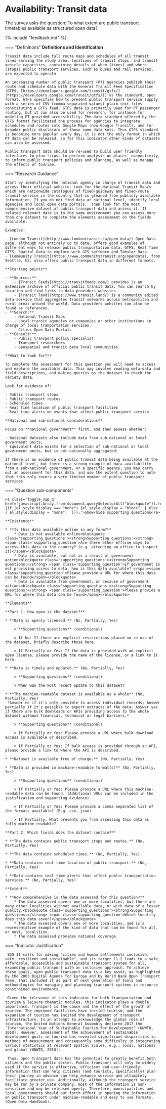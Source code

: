 # Availability: Transit data

The survey asks the question: To what extent are public transport timetables available as structured open data? 

{% include "feedback.md" %}


    
=== "Definitions"
    **Definitions and Identification**
    
    Transit data include full route maps and schedules of all transit lines serving the study area, locations of transit stops, and transit vehicle capacities, containing details of when (times) and where (stops) public transport services, such as buses and rail services, are expected to operate
    
    An increasing number of public transport (PT) agencies publish their route and schedule data with the General Transit Feed Specification (GTFS, [https://developers.google.com/transit/gtfs/](https://developers.google.com/transit/gtfs/)) as the standard, open format. GTFS specifies how to present public transport service supply with a series of CSV (comma-separated-values) plain text files constituting a GTFS feed. GTFS data is primarily used for PT passenger routing, but it can also be used for research, for instance for modeling PT-provided accessibility. The data standard offered by the GTFS format facilitated the process for agencies to integrate schedules and routes into Google Maps (now Google Transit), and for broader public disclosure of those same data sets. Thus GTFS standard is becoming more popular every day, it is not the only format in which PT data can be released, so for this indicator other kinds of datasets can also be assessed. 
    
    Public transport data should be re-used to build user friendly interfaces to plan trips, to perform analysis on places' connectivity, to inform public transport policies and planning, as well as manage the effects of tourism. 
    
=== "Research Guidance"
    
    Start by identifying the national agency in charge of transit data and access their official website. Look for the National Transit Map/s which are nationwide catalogues of fixed-guideway and fixed-route transit service in the country that is gleaned from publicly available information. If you do not find data at national level, identify local agencies and local open data portals.  Then look for the most comprehensive dataset of public transport data and assess it. If related relevant data is in the same environment you can assess more than one dataset to complete the elements assessment on the fields available.
    
    Examples:
    
    - [London Transit](http://www.londontransit.ca/open-data/) Open Data page, although not entirely up to date, offers good examples of different ways to release public transportation data: GTFS, Real Time GTFS, Spatial Data to explore with GIS software and Tabular Data.
    - [Community Transit](https://www.communitytransit.org/opendata), from Seattle, US, also offers public transport data in different formats.
    
    **Starting points**
    
    - **Sources:**
        - [Transit Feeds](http://transitfeeds.com/) provides is an extensive archive of official public transit data. You can search by location and find links to data providers websites
        - [Transit land](https://www.transit.land/) is a community edited data service that aggregates transit networks across metropolitan and rural areas around the world. Data providers websites can also be found as references.
    - **Search:**
        - National Transit Maps
        - Local transit agencies or companies or other institutions in charge of local tranportation services.
        - Cities Open Data Portals
    - **Consult:**
        - Public transport policy specialist
        - Transport researchers
        - Geospatial and transit data local communities.
    
    **What to look for?**
    
    To complete the assessment for this question you will need to access and explore the available data. This may involve reading meta-data and field descriptions, and making queries on the dataset to check the variety data. 
    
    Look for evidence of:
    
    - Public transport stops
    - Public transport routes
    - Scheduled times
    - Real time location of public transport facilities
    - Real time alerts on events that affect public transport service.
    
    **National and sub-national considerations**
    
    Focus on **national government** first, and then assess whether:
    
    - National datasets also include data from sub-national or local government units;
    - Equivalent data exists for a selection of sub-national or local government units, but is not nationally aggregated;
    
    If there is no evidence of public transit data being available at the national level, but there is a strong example of data availability from a sub-national government, or a specific agency, you may carry out an assessment for this data, and use the extent question to note that this only covers a very limited number of public transport services.

=== "Question sub-components"

    <a class='toggle_sup_q' href='javascript:Array.from(document.querySelectorAll("blockquote")).forEach(function(el) {if (el.style.display === "none") {el.style.display = "block"; } else { el.style.display = "none";  }});'>Show/hide supporting questions</a>
    
    **Existence**
    
    * **Is this data available online in any form?**
        * Data is not available online<blockquote class='supporting_questions'><strong>Supporting questions:</strong> <span class='supporting_question'>Are there other offline ways to access this data in the country? (e.g. attending an office to inspect it)</span></blockquote>
        * Data is available, but not as a result of government action<blockquote class='supporting_questions'><strong>Supporting questions:</strong> <span class='supporting_question'>If government is not providing access to data, how is this data available? </span><span class='supporting_question'>Please provide a URL for where this data can be found</span></blockquote>
        * Data is available from government, or because of government actions<blockquote class='supporting_questions'><strong>Supporting questions:</strong> <span class='supporting_question'>Please provide a URL for where this data can be found</span></blockquote>
    
    **Elements**
    
    **Part 1: How open is the dataset?**
    
    * **Data is openly licensed.** (No, Partially, Yes)
    
        > **Supporting questions** (conditional)
    
        > If No: If there are explicit restrictions placed on re-use of the dataset, briefly describe those here.
    
        > If Partially or Yes: If the data is provided with an explicit open license, please provide the name of the license, or a link to it here.
    
    * **Data is timely and updated.** (No, Partially, Yes)
    
        > **Supporting questions** (conditional)
    
        > When was the most recent update to this dataset?
    
    * **The machine-readable dataset is available as a whole** (No, Partially, Yes)
     *Answer no if it's only possible to access individual records; Answer partially if it's possible to export extracts of the data; Answer yes if there are bulk downloads or APIs providing access to the whole dataset without financial, technical or legal barriers.*
    
        > **Supporting questions** (conditional)
    
        > If Partially or Yes: Please provide a URL where bulk download access is available or described.
    
        > If Partially or Yes: If bulk access is provided through an API, please provide a link to where the API is described.
    
    * **Dataset is available free of charge.** (No, Partially, Yes)
    
    * **Data is provided in machine-readable format(s)** (No, Partially, Yes)
    
        > **Supporting questions** (conditional)
    
        > If Partially or Yes: Please provide a URL where this machine-readable data can be found. (Additional URLs can be included in the justification and supporting evidence)
    
        > If Partially or Yes: Please provide a comma separated list of the formats available? (E.g. csv, json)
    
        > If Partially: What prevents you from assessing this data as fully machine-readable? 
    
    **Part 2: Which fields does the dataset contain?**
    
    * **The data contains public transport stops and routes.** (No, Partially, Yes)
    
    * **The data contains scheduled times.** (No, Partially, Yes)
    
    * **Data contains real time location of public transport.** (No, Partially, Yes)
    
    * **Data contains real time alerts that affect public transportation services.** (No, Partially, Yes)
    
    **Extent**
    
    * **How comprehensive is the data assessed for this question?**
        * The data assessed covers one or more localities, but there are many other localities without available data, or with data of a lesser quality.<blockquote class='supporting_questions'><strong>Supporting questions:</strong> <span class='supporting_question'>Which locality does this data cover?</span></blockquote>
        * The data assessed covers one or more localities, and is a representative example of the kind of data that can be found for all, or most, localities.
        * The data assessed provides national coverage.


=== "Indicator Justification"


     SDG 11 calls for making "cities and human settlements inclusive, safe, resilient and sustainable", and its target 11.2 leads to a safe, affordable, accessible and sustainable transport system for all, expanding public transport with an inclusive approach. To achieve these goals, open public transport data is a key asset, as highlighted by the 2003 Digital Agenda for Europe and by World Bank Open Transport Team, that included it as part of next generation of tools and methodologies for managing and planning transport systems in resource constrained environments.
     
     Given the relevance of this indicator for both transportation and tourism & leisure thematic modules, this indicator plays a double importance. Transport is the cause and the effect of the growth of tourism. The improved facilities have incited tourism, and the expansion of tourism has incited the development of transport infrastructure. In an attempt to acknowledge the global role of tourism, the United Nations General Assembly declared 2017 the ‘International Year of Sustainable Tourism for Development’ (UNWTO, 2018). However, assessment of the achievement of sustainable development goals in tourism has revealed significant disparities in methods of measurement and consequently some difficulty in integrating various statistics at relevant spatial scales, e.g., local, national and global (UNWTO, 2018).
     
     Thus, open transport data has the potential to greatly benefit both citizens and the public sector. Public transport will only be widely used if the service is effective, efficient and user-friendly. Information that can help citizens (and tourists, specifically) plan their journey in advance can help enhance service and ultimately facilitate greater use. Additionally, although the transport service may be run by a private company, most of the information is non-sensitive and may be released openly. Therefore, municipalities and local governments should put forth effort in opening the information on public transport under machine-readable and easy to use formats. (Open Data Handbook).